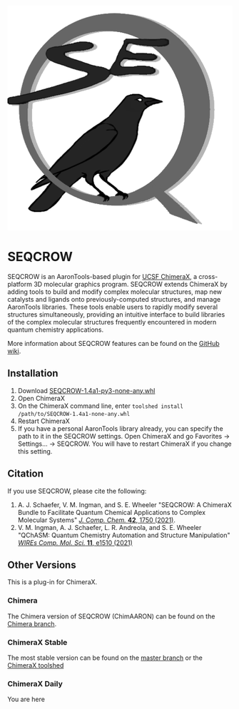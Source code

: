 ![SEQCROW](SEQCROW.png)
# SEQCROW
SEQCROW is an AaronTools-based plugin for <a href="https://www.cgl.ucsf.edu/chimerax/" target="_blank">UCSF ChimeraX</a>, a cross-platform 3D molecular graphics program.
SEQCROW extends ChimeraX by adding tools to build and modify complex molecular structures, map new catalysts and ligands onto previously-computed structures, and manage AaronTools libraries.
These tools enable users to rapidly modify several structures simultaneously, providing an intuitive interface to build libraries of the complex molecular structures frequently encountered in modern quantum chemistry applications.

More information about SEQCROW features can be found on the [GitHub wiki](https://github.com/QChASM/SEQCROW/wiki).

## Installation
1. Download <a href="https://github.com/QChASM/SEQCROW/raw/dev/dist/SEQCROW-1.4a1-py3-none-any.whl">SEQCROW-1.4a1-py3-none-any.whl</a>
2. Open ChimeraX
3. On the ChimeraX command line, enter `toolshed install /path/to/SEQCROW-1.4a1-none-any.whl`
4. Restart ChimeraX
5. If you have a personal AaronTools library already, you can specify the path to it in the SEQCROW settings. Open ChimeraX and go Favorites &rarr; Settings... &rarr; SEQCROW. You will have to restart ChimeraX if you change this setting. 


## Citation
If you use SEQCROW, please cite the following:

1. A. J. Schaefer, V. M. Ingman, and S. E. Wheeler "SEQCROW: A ChimeraX Bundle to Facilitate Quantum Chemical Applications to Complex Molecular Systems" <a href="http://dx.doi.org/10.1002/jcc.26700" target="_blank"><i>J. Comp. Chem.</i> <b>42</b>, 1750 (2021)</a>.
2. V. M. Ingman, A. J. Schaefer, L. R. Andreola, and S. E. Wheeler "QChASM: Quantum Chemistry Automation and Structure Manipulation" <a href="http://dx.doi.org/10.1002/wcms.1510" target="_blank"><i>WIREs Comp. Mol. Sci.</i> <b>11</b>, e1510 (2021)</a>

## Other Versions
This is a plug-in for ChimeraX.

### Chimera
The Chimera version of SEQCROW (ChimAARON) can be found on the [Chimera branch](https://github.com/QChASM/ChimAARON/tree/Chimera).

### ChimeraX Stable
The most stable version can be found on the [master branch](https://github.com/QChASM/ChimAARON/tree/master) or the [ChimeraX toolshed](https://cxtoolshed.rbvi.ucsf.edu/apps/seqcrow)

### ChimeraX Daily
You are here
